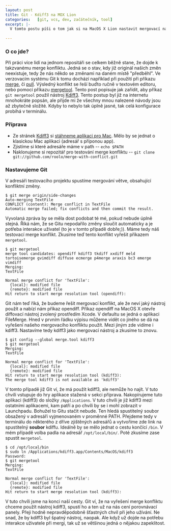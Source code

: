 ```yaml
---
layout: post
title: Git - Kdiff3 na MOX Lion
categories:   [git, vcs, dev, začátečník, tool]
excerpt: |-
  V tomto postu píši o tom jak si na MacOS X Lion nastavit mergovací nástroj Kdiff3 jako mergtool pro verzovací systém Git
  
---
```


### O co jde?

Při práci více lidí na jednom repositáři se celkem běžně stane, že dojde k takzvanému merge konfliktu. Jedná se o stav, kdy již originál našich změn neexistuje, tedy že nás někdo se změnami na daném místě "předběhl". Ve verzovacím systému Git k tomu dochází například při použití při příkazu [merge](http://schacon.github.com/git/git-merge.html), či [pull](http://schacon.github.com/git/git-pull.html). Výsledný konflikt se řeší buďto ručně v textovém editoru, nebo pomocí příkazu [mergetool](http://schacon.github.com/git/git-mergetool.html). Tento post popisuje jak zařídit, aby příkaz `git mergetool` použil nástroj [Kdiff3](http://kdiff3.sourceforge.net/). Tento postup byl již na internetu mnohokráte popsán, ale přijde mi že všechny mnou nalezené návody jsou až zbytečně složité. Kdyby to nebylo tak úplně jasné, tak celá konfigurace probíhá v terminálu.

### Příprava

- Ze stránek [Kdiff3](http://kdiff3.sourceforge.net/) si [stáhneme aplikaci pro Mac](http://sourceforge.net/projects/kdiff3/files/latest/download). Mělo by se jednat o klasickou Mac aplikaci (adresář s příponou app).
- Zjistíme si které adresáře máme v path -- `echo $PATH`
- Naklonujeme si repozitář pro testování merge konfliktu -- `git clone git://github.com/roolo/merge-with-conflict.git`

### Nastavujeme Git

V adresáři testovacího projektu spustíme mergování větve, obsahující konfliktní změny.

    $ git merge origin/side-changes
    Auto-merging TextFile
    CONFLICT (content): Merge conflict in TextFile
    Automatic merge failed; fix conflicts and then commit the result.

Vyvolaná zpráva by se měla dost podobat té mé, pokud nebude úplně stejná. Říká nám, že se Gitu nepodařilo změny sloučit automaticky a je potřeba interakce uživatel (to je v tomto případě dobře;)). Máme tedy náš testovací merge konflikt. Zkusíme teď tento konflikt vyřešit příkazem `mergetool`.

    $ git mergetool
    merge tool candidates: opendiff kdiff3 tkdiff xxdiff meld tortoisemerge gvimdiff diffuse ecmerge p4merge araxis bc3 emerge vimdiff
    Merging:
    TextFile

    Normal merge conflict for 'TextFile':
      {local}: modified file
      {remote}: modified file
    Hit return to start merge resolution tool (opendiff):

Git nám teď říká, že budeme řešit mergovací konflikt, ale že neví jaký nástroj použít a nabízí nám příkaz opendiff. Příkaz opendiff na MacOS X otevře diffovací nástroj zvolený prostředím Xcode. V defaultu se jedná o aplikaci FileMerge. Hned v prvním řádku výpisu můžeme vidět co jiného se dá na vyřešení našeho mergovacího konfliktu použít. Mezi jiným zde vidíme i kdiff3. Nastavíme tedy kdiff3 jako mergovací nástroj a zkusíme to znovu.

    $ git config --global merge.tool kdiff3
    $ git mergetool
    Merging:
    TextFile

    Normal merge conflict for 'TextFile':
      {local}: modified file
      {remote}: modified file
    Hit return to start merge resolution tool (kdiff3): 
    The merge tool kdiff3 is not available as 'kdiff3'

V tomto případě již Git ví, že má použít kdiff3, ale nemůže ho najít. V tuto chvíli vstupuje do hry aplikace stažená v sekci příprava. Nakopírujeme tuto aplikaci (kdiff3) do složky `/Applications`. V tuto chvíli je již kdiff3 mezi ostatními aplikacemi, kam patří a po chvíli by se i mohl zobrazit v Launchpadu. Bohužel to Gitu stačit nebude. Ten hledá spustitelný soubor obsažený v adresáři vyjmenovaném v proměnné PATH. Přejdeme tedy v terminálu do některého z dříve zjištěných adresářů a vytvoříme zde link na spustitelný **soubor** kdiffu. Ideálně by se mělo jednat o cestu končící `/bin`. V mém případě volba padla na adresář `/opt/local/bin/`. Poté zkusíme zase spustit `mergetool`.

    $ cd /opt/local/bin
	$ sudo ln /Applications/kdiff3.app/Contents/MacOS/kdiff3
    Password:
    $ git mergetool 
    Merging:
    TextFile

    Normal merge conflict for 'TextFile':
      {local}: modified file
      {remote}: modified file
    Hit return to start merge resolution tool (kdiff3): 

V tuto chvíli jsme na konci naší cesty. Git ví, že na vyřešení merge konfliktu chceme použít nástroj kdiff3, spustí ho a ten už na nás cení porovnávací panely. Přeji hodně nepravděpodobně šťastných chvil při jeho užívání. Ne snad, že by kdiff3 byl špatný nástroj, naopak. Ale když už dojde na potřebu interakce uživatele při mergi, tak už se většinou jedná o nějakou zapeklitost.
